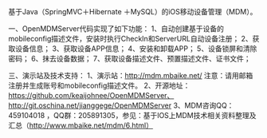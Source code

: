 
基于Java（SpringMVC＋Hibernate ＋MySQL）的iOS移动设备管理（MDM）。

一、OpenMDMServer代码实现了如下功能：
1、自动创建基于设备的mobileconfig描述文件，安装时执行CheckIn和ServerURL自动设备注册；
2、获取设备信息；
3、获取设备APP信息；
4、安装和卸载APP；
5、设备锁屏和清除密码；
6、抹去设备数据；
7、获取设备描述文件、预置描述文件、证书文件；

三、演示站及技术支持：
1、演示站：http://mdm.mbaike.net/ 注意：请用邮箱注册并生成账号和mobileconfig描述文件。
2、开源地址：https://github.com/keaijohnee/OpenMDMServer、http://git.oschina.net/jianggege/OpenMDMServer
3、MDM咨询QQ：459104018 ，QQ群：205891305，参见：基于IOS上MDM技术相关资料整理及汇总（http://www.mbaike.net/mdm/6.html）
